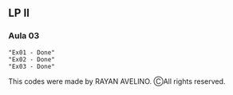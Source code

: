 ## LP II ##

### Aula 03 ###

```
"Ex01 - Done"
"Ex02 - Done"
"Ex03 - Done"
```

This codes were made by RAYAN AVELINO. ⒸAll rights reserved.
